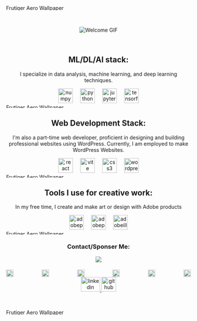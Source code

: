 
<div>
  <img src="https://frutigeraeroarchive.org/images/wallpapers/wallpaper34.jpg" alt="Frutiger Aero Wallpaper" style="width: 100%; height: 15px;">
</div>

&nbsp;

<div align="center">
  <img src="https://web.archive.org/web/20090821130500im_/http://geocities.com/FashionAvenue/Runway/5875/welcome5.gif" alt="Welcome GIF"/>
</div>

&nbsp;

<h2 align="center";>ML/DL/AI stack:</h2>
<p align="center">I specialize in data analysis, machine learning, and deep learning techniques.</p>

<div align="center">
  <img src="https://cdn.jsdelivr.net/gh/devicons/devicon/icons/numpy/numpy-original.svg" height="40" alt="numpy logo" />
  <img width="12" />
  <img src="https://cdn.jsdelivr.net/gh/devicons/devicon/icons/python/python-original.svg" height="40" alt="python logo" />
  <img width="12" />
  <img src="https://cdn.jsdelivr.net/gh/devicons/devicon/icons/jupyter/jupyter-original.svg" height="40" alt="jupyter logo" />
  <img width="12" />
  <img src="https://cdn.jsdelivr.net/gh/devicons/devicon/icons/tensorflow/tensorflow-original.svg" height="40" alt="tensorflow logo" />
</div>

<div>
  <img src="https://frutigeraeroarchive.org/images/wallpapers/wallpaper35.jpg" alt="Frutiger Aero Wallpaper" style="width: 100%; height: 10px;">
</div>

<h2 align="center">Web Development Stack:</h2>
<p align="center">I'm also a part-time web developer, proficient in designing and building professional websites using WordPress. Currently, I am employed to make WordPress Websites.</p>

<div align="center">
  <img src="https://cdn.jsdelivr.net/gh/devicons/devicon/icons/react/react-original.svg" height="40" alt="react logo" />
  <img width="12" />
  <img src="https://skillicons.dev/icons?i=vite" height="40" alt="vite logo" />
  <img width="12" />
  <img src="https://skillicons.dev/icons?i=css" height="40" alt="css3 logo" />
  <img width="12" />
  <img src="https://cdn.simpleicons.org/wordpress/21759B" height="40" alt="wordpress logo" />
</div>

<div>
  <img src="https://frutigeraeroarchive.org/images/wallpapers/wallpaper35.jpg" alt="Frutiger Aero Wallpaper" style="width: 100%; height: 10px;">
</div>

<h2 align="center">Tools I use for creative work:</h2>
<p align="center">In my free time, I create and make art or design with Adobe products</p>

<div align="center">
  <img src="https://cdn.simpleicons.org/adobephotoshop/31A8FF" height="40" alt="adobephotoshop logo" />
  <img width="12" />
  <img src="https://cdn.simpleicons.org/adobepremierepro/9999FF" height="40" alt="adobepremierepro logo" />
  <img width="12" />
  <img src="https://cdn.simpleicons.org/adobeillustrator/FF9A00" height="40" alt="adobeillustrator logo" />
</div>

<div>
  <img src="https://frutigeraeroarchive.org/images/wallpapers/wallpaper35.jpg" alt="Frutiger Aero Wallpaper" style="width: 100%; height: 10px;">
</div>

<h3 align="center">Contact/Sponser Me:</h3>

<div style="margin-bottom: 20px;" align="center">
  <img src="https://web.archive.org/web/20091027151343/http://geocities.com/godzillachicago/images/clickbelow.gif"/>
</div>

<div style="display: flex; justify-content: space-between;" align="center">
    <img src="https://web.archive.org/web/20090801054211im_/http://www.geocities.com/Heartland/Hills/2222/maze/pics/aniarrowd.gif" alt="Arrow Image" style="width: 20px;"/>
    <img src="https://web.archive.org/web/20090801054211im_/http://www.geocities.com/Heartland/Hills/2222/maze/pics/aniarrowd.gif" alt="Arrow Image" style="width: 20px;"/>
    <img src="https://web.archive.org/web/20090801054211im_/http://www.geocities.com/Heartland/Hills/2222/maze/pics/aniarrowd.gif" alt="Arrow Image" style="width: 20px;"/>
    <img src="https://web.archive.org/web/20090801054211im_/http://www.geocities.com/Heartland/Hills/2222/maze/pics/aniarrowd.gif" alt="Arrow Image" style="width: 20px;"/>
    <img src="https://web.archive.org/web/20090801054211im_/http://www.geocities.com/Heartland/Hills/2222/maze/pics/aniarrowd.gif" alt="Arrow Image" style="width: 20px;"/>
    <img src="https://web.archive.org/web/20090801054211im_/http://www.geocities.com/Heartland/Hills/2222/maze/pics/aniarrowd.gif" alt="Arrow Image" style="width: 20px;"/>
</div>


<div align="center">
  <a href="https://www.linkedin.com/in/kevinnkansah" target="_blank">
    <img src="https://raw.githubusercontent.com/maurodesouza/profile-readme-generator/master/src/assets/icons/social/linkedin/default.svg" width="52" height="40" alt="linkedin logo" />
  </a>
  <a href="https://github.com/kevinnkansah" target="_blank">
    <img src="https://img.icons8.com/?size=100&id=CcZPuP1Awed7&format=png&color=000000" width="40" height="40" alt="github logo" />
  </a>
</div>

&nbsp;
<div>
  <img src="https://frutigeraeroarchive.org/images/wallpapers/wallpaper34.jpg" alt="Frutiger Aero Wallpaper" style="width: 100%; height: 15px;">
</div>

